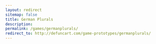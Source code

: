 ```yaml
---
layout: redirect
sitemap: false
title: German Plurals
description:
permalink: /games/germanplurals/
redirect_to: http://defuncart.com/game-prototypes/germanplurals/
---
```

